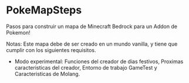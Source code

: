 # PokeMapSteps

Pasos para construir un mapa de Minecraft Bedrock para un Addon de Pokemon!

Notas: Este mapa debe de ser creado en un mundo vanilla, y tiene que cumplir con los siguientes requisitos.

- Modo experimental: Funciones del creador de dias festivos, Proximas caracteristicas del creador, Entorno de trabajo GameTest y Caracteristicas de Molang.




